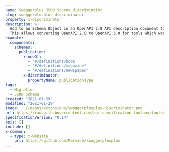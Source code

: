 ```yaml
---
name: Swaggerplus JSON Schema discriminator
slug: swaggerplusplus-discriminator
property: x-discriminator
description: >-
  Add to an Schema Object in an OpenAPI 2.0 API description document to use OAS 3.0 `discriminator` JSON Schema constructs.
  This allows converting OpenAPI 2.0 to OpenAPI 3.0 for tools which work with OpenAPI 3.0.
example:
  components:
    schemas:
      publication:
        x-oneOf:
          - '#/definitions/book'
          - '#/definitions/magazine'
          - '#/definitions/newspaper'
        x-discriminator:
          propertyName: publicationType
tags:
  - Migration
  - JSON Schema
created: "2021-01-29"
modified: "2021-01-29"
image: ../images/extensions/swaggerplusplus-discriminator.png
url: https://raw.githubusercontent.com/api-specification-toolbox/toolbox/main/_extensions/
specificationVersion: "0.14"
apis: []
include: []
x-common:
  - type: x-website
    url: https://github.com/Mermade/swaggerplusplus
...
```

